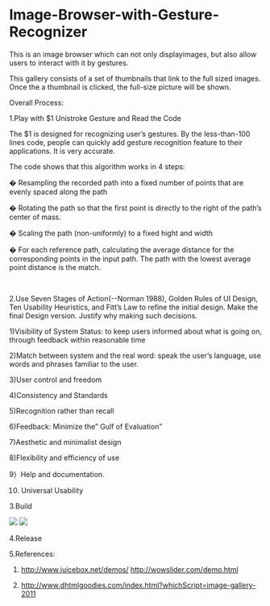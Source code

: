Image-Browser-with-Gesture-Recognizer
=====================================

This is an image browser which can not only displayimages, but also allow users to interact with it by gestures.

This gallery consists of a set of thumbnails that link to the full sized images. Once the a thumbnail is clicked, the full-size picture will be shown.

Overall Process:

1.Play with $1 Unistroke Gesture and Read the Code

The $1 is designed for recognizing user’s gestures. By the less-than-100 lines code, people can quickly add gesture recognition feature to their applications. It is very accurate.

The code shows that this algorithm works in 4 steps:

� Resampling the recorded path into a fixed number of points that are evenly spaced along the path

� Rotating the path so that the first point is directly to the right of the path’s center of mass.

� Scaling the path (non-uniformly) to a fixed hight and width

� For each reference path, calculating the average distance for the corresponding points in the input path. The path with the lowest average point distance is the match.

<br>

2.Use Seven Stages of Action(--Norman 1988), Golden Rules of UI Design, Ten Usability Heuristics, and Fitt’s Law to refine the initial design. Make the final Design version. Justify why making such decisions.

1)Visibility of System Status: to keep users informed about what is going on, through feedback within reasonable time

2)Match between system and the real word: speak the user’s language, use words and phrases familiar to the user.

3)User control and freedom

4)Consistency and Standards

5)Recognition rather than recall

6)Feedback: Minimize the” Gulf of Evaluation”

7)Aesthetic and minimalist design

8)Flexibility and efficiency of use

9）Help and documentation.

10) Universal Usability



3.Build

<img src="https://s3.amazonaws.com/js4153/16.png">
<img src="https://s3.amazonaws.com/js4153/17.png">
<br>


4.Release
<br>

5.References:

1) http://www.juicebox.net/demos/  http://wowslider.com/demo.html

2) http://www.dhtmlgoodies.com/index.html?whichScript=image-gallery-2011
